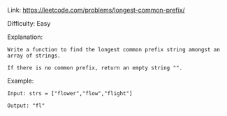 Link: https://leetcode.com/problems/longest-common-prefix/

Difficulty: Easy

Explanation:
    
    Write a function to find the longest common prefix string amongst an array of strings.

    If there is no common prefix, return an empty string "".

Example:
    
    Input: strs = ["flower","flow","flight"]
    
    Output: "fl"
